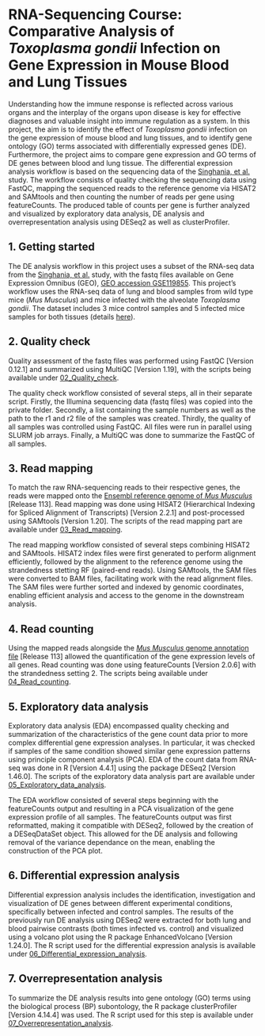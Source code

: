 # RNA-Sequencing Course: Comparative Analysis of *Toxoplasma gondii* Infection on Gene Expression in Mouse Blood and Lung Tissues

Understanding how the immune response is reflected across various organs and the interplay of the organs upon disease is key for effective diagnoses and valuable insight into immune regulation as a system. In this project, the aim is to identify the effect of *Toxoplasma gondii* infection on the gene expression of mouse blood and lung tissues, and to identify gene ontology (GO) terms associated with differentially expressed genes (DE). Furthermore, the project aims to compare gene expression and GO terms of DE genes between blood and lung tissue. The differential expression analysis workflow is based on the sequencing data of the [Singhania, et al.](https://www.nature.com/articles/s41467-019-10601-6) study. The workflow consists of quality checking the sequencing data using FastQC, mapping the sequenced reads to the reference genome via HISAT2 and SAMtools and then counting the number of reads per gene using featureCounts. The produced table of counts per gene is further analyzed and visualized by exploratory data analysis, DE analysis and overrepresentation analysis using DESeq2 as well as clusterProfiler.

## 1. Getting started

The DE analysis workflow in this project uses a subset of the RNA-seq data from the [Singhania, et al.](https://www.nature.com/articles/s41467-019-10601-6) study, with the fastq files available on Gene Expression Omnibus (GEO), [GEO accession GSE119855](https://www.ncbi.nlm.nih.gov/geo/query/acc.cgi?acc=GSE119855). This project’s workflow uses the RNA-seq data of lung and blood samples from wild type mice (*Mus Musculus*) and mice infected with the alveolate *Toxoplasma gondii*. The dataset includes 3 mice control samples and 5 infected mice samples for both tissues (details [here](https://github.com/TheNeuvillette/rnaseq_course/blob/main/01_Getting_started/Sample_Information)).

## 2. Quality check
Quality assessment of the fastq files was performed using FastQC [Version 0.12.1] and summarized using MultiQC [Version 1.19], with the scripts being available under [02_Quality_check](https://github.com/TheNeuvillette/rnaseq_course/tree/main/02_Quality_check).

The quality check workflow consisted of several steps, all in their separate script. Firstly, the Illumina sequencing data (fastq files) was copied into the private folder. Secondly, a list containing the sample numbers as well as the path to the r1 and r2 file of the samples was created. Thirdly, the quality of all samples was controlled using FastQC. All files were run in parallel using SLURM job arrays. Finally, a MultiQC was done to summarize the FastQC of all samples.

## 3. Read mapping
To match the raw RNA-sequencing reads to their respective genes, the reads were mapped onto the [Ensembl reference genome of *Mus Musculus*](https://ftp.ensembl.org/pub/release-113/fasta/mus_musculus/dna/) [Release 113]. Read mapping was done using HISAT2 (Hierarchical Indexing for Spliced Alignment of Transcripts) [Version 2.2.1] and post-processed using SAMtools [Version 1.20]. The scripts of the read mapping part are available under [03_Read_mapping](https://github.com/TheNeuvillette/rnaseq_course/tree/main/03_Read_mapping).

The read mapping workflow consisted of several steps combining HISAT2 and SAMtools. HISAT2 index files were first generated to perform alignment efficiently, followed by the alignment to the reference genome using the strandedness stetting RF (paired-end reads). Using SAMtools, the SAM files were converted to BAM files, facilitating work with the read alignment files. The SAM files were further sorted and indexed by genomic coordinates, enabling efficient analysis and access to the genome in the downstream analysis.

## 4. Read counting
Using the mapped reads alongside the [*Mus Musculus* genome annotation file](https://ftp.ensembl.org/pub/release-113/fasta/mus_musculus/dna/) [Release 113] allowed the quantification of the gene expression levels of all genes. Read counting was done using featureCounts [Version 2.0.6] with the strandedness setting 2. The scripts being available under [04_Read_counting](https://github.com/TheNeuvillette/rnaseq_course/tree/main/04_Read_counting).

## 5. Exploratory data analysis
Exploratory data analysis (EDA) encompassed quality checking and summarization of the characteristics of the gene count data prior to more complex differential gene expression analyses. In particular, it was checked if samples of the same condition showed similar gene expression patterns using principle component analysis (PCA). EDA of the count data from RNA-seq was done in R [Version 4.4.1] using the package DESeq2 [Version 1.46.0]. The scripts of the exploratory data analysis part are available under [05_Exploratory_data_analysis](https://github.com/TheNeuvillette/rnaseq_course/tree/main/05_Exploratory_data_analysis).

The EDA workflow consisted of several steps beginning with the featureCounts output and resulting in a PCA visualization of the gene expression profile of all samples. The featureCounts output was first reformatted, making it compatible with DESeq2, followed by the creation of a DESeqDataSet object. This allowed for the DE analysis and following removal of the variance dependance on the mean, enabling the construction of the PCA plot. 

## 6. Differential expression analysis

Differential expression analysis includes the identification, investigation and visualization of DE genes between different experimental conditions, specifically between infected and control samples. The results of the previously run DE analysis using DESeq2 were extracted for both lung and blood pairwise contrasts (both times infected vs. control) and visualized using a volcano plot using the R package EnhancedVolcano [Version 1.24.0]. The R script used for the differential expression analysis is available under [06_Differential_expression_analysis](https://github.com/TheNeuvillette/rnaseq_course/tree/main/06_Differential_expression_analysis).

## 7. Overrepresentation analysis

To summarize the DE analysis results into gene ontology (GO) terms using the biological process (BP) subontology, the R package clusterProfiler [Version 4.14.4] was used. The R script used for this step is available under [07_Overrepresentation_analysis](https://github.com/TheNeuvillette/rnaseq_course/tree/main/07_Overrepresentation_analysis).

